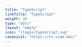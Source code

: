 ```yaml
---
title: "TypeScript"
linkTitle: "TypeScript"
weight: 30
type: "docs"
layout: "empty"
icon: "/logos/typescript.svg"
canonical: "https://ts.viam.dev/"
---
```

